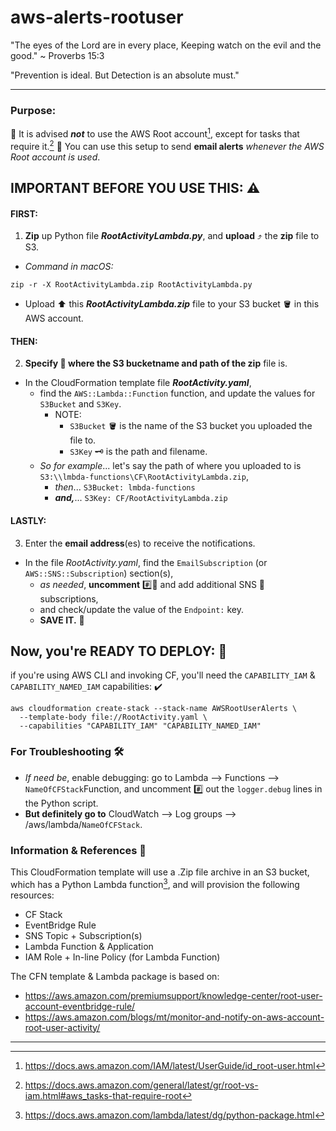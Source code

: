 # aws-alerts-rootuser


"The eyes of the Lord are in every place, 
  Keeping watch on the evil and the good."
  ~ Proverbs 15:3
  
  
"Prevention is ideal. But Detection is an absolute must."
  
  
------------------------------------------------------------


### Purpose:
🛑 It is advised _**not**_ to use the AWS Root account[^1], except for tasks that require it.[^2]
  👮  You can use this setup to send **email alerts** *whenever the AWS Root account is used*.


## **IMPORTANT BEFORE YOU USE THIS**:  ⚠️
  
  #### FIRST: 
1. **Zip** up Python file __*RootActivityLambda.py*__, and **upload** ⤴️ the **zip** file to S3.
  - *Command in macOS:*  
  ```
  zip -r -X RootActivityLambda.zip RootActivityLambda.py
  ```
  - Upload ⬆️ this __*RootActivityLambda.zip*__ file to your S3 bucket 🪣 in this AWS account. 
  
  
  #### THEN: 
2. **Specify 👀 where the S3 bucketname and path of the zip** file is.
  - In the CloudFormation template file __*RootActivity.yaml*__, 
    - find the `AWS::Lambda::Function` function, and update the values for `S3Bucket` and `S3Key`.
      - NOTE: 
        - `S3Bucket` 🪣 is the name of the S3 bucket you uploaded the file to. 
        - `S3Key` 🗝️ is the path and filename. 
    - _So for example_... let's say the path of where you uploaded to is `S3:\\lmbda-functions\CF\RootActivityLambda.zip`, 
      - _then_... `S3Bucket: lmbda-functions` 
      - **_and,_**... `S3Key: CF/RootActivityLambda.zip`
  
  #### LASTLY: 
3. Enter the **email address**(es) to receive the notifications. 
  - In the file *RootActivity.yaml*, find the `EmailSubscription` (or `AWS::SNS::Subscription`) section(s), 
    - _as needed_, **uncomment** #️⃣👀 and add additional SNS 📨 subscriptions, 
    - and check/update the value of the `Endpoint:` key.  
    - **SAVE IT.** 🏦


## Now, you're READY TO DEPLOY: 🦾
  if you're using AWS CLI and invoking CF, 
  you'll need the `CAPABILITY_IAM` & `CAPABILITY_NAMED_IAM` capabilities: ✔️

```
aws cloudformation create-stack --stack-name AWSRootUserAlerts \
  --template-body file://RootActivity.yaml \
  --capabilities "CAPABILITY_IAM" "CAPABILITY_NAMED_IAM"
```
  
### For Troubleshooting  🛠️ 

- *If need be*, enable debugging: go to Lambda --> Functions --> `NameOfCFStack`Function, and uncomment #️⃣ out the `logger.debug` lines in the Python script.
- **But definitely go to** CloudWatch --> Log groups --> /aws/lambda/`NameOfCFStack`.

### Information & References 📖
This CloudFormation template will use a .Zip file archive in an S3 bucket, which has a Python Lambda function[^3], 
and will provision the following resources:
  
- CF Stack
- EventBridge Rule
- SNS Topic + Subscription(s)
- Lambda Function & Application
- IAM Role + In-line Policy (for Lambda Function)
  
  
The CFN template & Lambda package is based on:
- https://aws.amazon.com/premiumsupport/knowledge-center/root-user-account-eventbridge-rule/
- https://aws.amazon.com/blogs/mt/monitor-and-notify-on-aws-account-root-user-activity/
  
  

------------------------------------------------------------




[^1]: https://docs.aws.amazon.com/IAM/latest/UserGuide/id_root-user.html
[^2]: https://docs.aws.amazon.com/general/latest/gr/root-vs-iam.html#aws_tasks-that-require-root
[^3]: https://docs.aws.amazon.com/lambda/latest/dg/python-package.html
